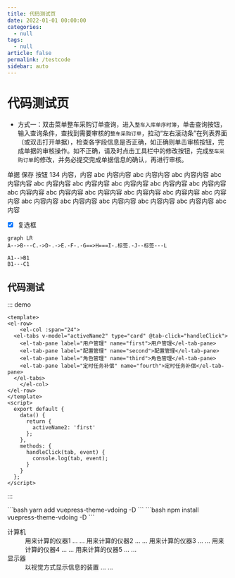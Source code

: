 ```yaml
---
title: 代码测试页
date: 2022-01-01 00:00:00
categories: 
  - null
tags: 
  - null
article: false
permalink: /testcode
sidebar: auto
---
```


# 代码测试页


- 方式一：双击菜单<el-button size="mini" type="primary" plain>整车采购订单查询</el-button>，进入`整车入库单序时簿`，单击<el-button size="mini" type="primary" plain>查询</el-button>按钮，输入查询条件，查找到需要审核的`整车采购订单`，拉动“左右滚动条”在列表界面（或双击打开单据），检查各字段信息是否正确，如正确则单击<el-button size="mini" type="primary" plain>审核</el-button>按钮，完成单据的审核操作。如不正确，请及时点击工具栏中的<el-button size="mini" type="primary" plain>修改</el-button>按钮，完成`整车采购订单`的修改，并务必<el-button size="mini" type="primary" plain>提交</el-button>完成单据信息的确认，再进行<el-button size="mini" type="primary" plain>审核</el-button>。



单据 <kbd>保存</kbd> 按钮 134 内容，内容 abc 内容内容 abc 内容内容 abc 内容内容 abc 内容内容 abc 内容内容 abc 内容内容 abc 内容内容 abc 内容内容 abc 内容内容 abc 内容内容 abc 内容内容 abc 内容内容 abc 内容内容 abc 内容内容 abc 内容内容 abc 内容内容 abc 内容内容 abc 内容内容 abc 内容内容 abc 内容内容 abc 内容

- [x] 复选框





```mermaid
graph LR
A-->B---C.->D-.->E.-F-.-G==>H===I-.标签.-J--标签---L

A1-->B1
B1---C1
```




## 代码测试



::: demo 
```
<template>
<el-row>
    <el-col :span="24">
  <el-tabs v-model="activeName2" type="card" @tab-click="handleClick">
    <el-tab-pane label="用户管理" name="first">用户管理</el-tab-pane>
    <el-tab-pane label="配置管理" name="second">配置管理</el-tab-pane>
    <el-tab-pane label="角色管理" name="third">角色管理</el-tab-pane>
    <el-tab-pane label="定时任务补偿" name="fourth">定时任务补偿</el-tab-pane>
  </el-tabs>
    </el-col>
</el-row>
</template>
<script>
  export default {
    data() {
      return {
        activeName2: 'first'
      };
    },
    methods: {
      handleClick(tab, event) {
        console.log(tab, event);
      }
    }
  };
</script>

```
:::

<el-steps :active="5" align-center>  
 <el-step title="维护订单" icon="el-icon-edit" description="整车/精品/代办/保险/会员/二手车等"></el-step> 
  <el-step title="收取订金/首付款" icon="el-icon-money" description="收取客户订金"></el-step>  
  <el-step title="收取尾款" icon="el-icon-money" description="收齐款项后结算检查"></el-step> 
  <el-step title="订单配车" icon="el-icon-connection" description="确定哪台车销售给客户"></el-step> 
  <el-step title="整车开票" icon="el-icon-tickets" description="开具整车发票"></el-step> 
  <el-step title="整车出库" icon="el-icon-truck" description="向客户交付车辆"></el-step> 
  <el-step title="财务记账" icon="el-icon-document-checked" description="财务对收款/应收/出库记账"></el-step> 
  <el-step title="整车出库" icon="el-icon-truck" description="向客户交付车辆"></el-step> 
  <el-step title="整车出库" icon="el-icon-truck" description="向客户交付车辆"></el-step> 
</el-steps>



<code-group>
  <code-block title="YARN" active>
  ```bash
  yarn add vuepress-theme-vdoing -D
  ```
  </code-block>

  <code-block title="NPM">
  ```bash
  npm install vuepress-theme-vdoing -D
  ```
  </code-block>
</code-group>





<dl>
   <dt>计算机</dt>
   <dd>
       <a>用来计算的仪器1 ... ...</a>
       <a>用来计算的仪器2 ... ...</a>
       <a>用来计算的仪器3 ... ...</a>
       <a>用来计算的仪器4 ... ...</a>
       <a>用来计算的仪器5 ... ...</a>
    </dd>
   <dt>显示器</dt>
   <dd>以视觉方式显示信息的装置 ... ...</dd>
</dl>
